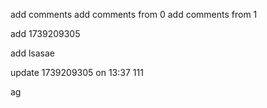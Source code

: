 add comments
add comments from 0
add comments from 1

add 1739209305

add lsasae

update 1739209305 on 13:37 111


ag